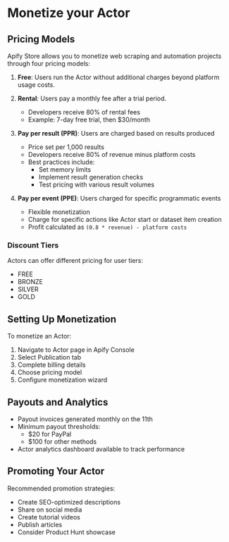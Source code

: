 # Monetize your Actor

## Pricing Models

Apify Store allows you to monetize web scraping and automation projects through four pricing models:

1. **Free**: Users run the Actor without additional charges beyond platform usage costs.

2. **Rental**: Users pay a monthly fee after a trial period.
   - Developers receive 80% of rental fees
   - Example: 7-day free trial, then $30/month

3. **Pay per result (PPR)**: Users are charged based on results produced
   - Price set per 1,000 results
   - Developers receive 80% of revenue minus platform costs
   - Best practices include:
     - Set memory limits
     - Implement result generation checks
     - Test pricing with various result volumes

4. **Pay per event (PPE)**: Users charged for specific programmatic events
   - Flexible monetization
   - Charge for specific actions like Actor start or dataset item creation
   - Profit calculated as `(0.8 * revenue) - platform costs`

### Discount Tiers

Actors can offer different pricing for user tiers:
- FREE
- BRONZE
- SILVER
- GOLD

## Setting Up Monetization

To monetize an Actor:
1. Navigate to Actor page in Apify Console
2. Select Publication tab
3. Complete billing details
4. Choose pricing model
5. Configure monetization wizard

## Payouts and Analytics

- Payout invoices generated monthly on the 11th
- Minimum payout thresholds:
  - $20 for PayPal
  - $100 for other methods
- Actor analytics dashboard available to track performance

## Promoting Your Actor

Recommended promotion strategies:
- Create SEO-optimized descriptions
- Share on social media
- Create tutorial videos
- Publish articles
- Consider Product Hunt showcase